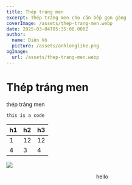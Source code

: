 ```yaml
---
title: Thép tráng men
excerpt: Thép tráng men cho căn bếp gọn gàng
coverImage: /assets/thep-trang-men.webp
date: 2025-03-04T05:35:00.000Z
author:
  name: Diện Võ
  picture: /assets/anhlonglike.png
ogImage:
  url: /assets/thep-trang-men.webp
---
```

# Thép tráng men

thép tráng men

```
this is a code
```

| h1  | h2  | h3  |
| --- | --- | --- |
| 1   | 12  | 12  |
| 4   | 3   | 4   |

![](/assets/thep-trang-men.webp)

<p style="text-align: center">hello<br></p>